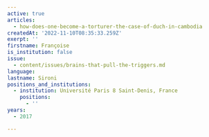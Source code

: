 ```yaml
---
active: true
articles:
  - how-does-one-become-a-torturer-the-case-of-duch-in-cambodia
createdAt: '2022-11-10T08:35:33.259Z'
exerpt: ''
firstname: Françoise
is_institution: false
issue:
  - content/issues/brains-that-pull-the-triggers.md
language:
lastname: Sironi
positions_and_institutions:
  - institution: Université Paris 8 Saint-Denis, France
    positions:
      - ''
years:
  - 2017

---
```

